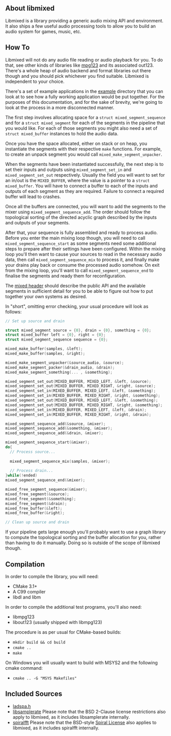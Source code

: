 ## About libmixed
Libmixed is a library providing a generic audio mixing API and environment. It also ships a few useful audio processing tools to allow you to build an audio system for games, music, etc.

## How To
Libmixed will not do any audio file reading or audio playback for you. To do that, see other kinds of libraries like [mpg123](https://www.mpg123.de/) and its associated out123. There's a whole heap of audio backend and format libraries out there though and you should pick whichever you find suitable. Libmixed is independent to your choice.

There's a set of example applications in the [example](example/) directory that you can look at to see how a fully working application would be put together. For the purposes of this documentation, and for the sake of brevity, we're going to look at the process in a more disconnected manner.

The first step involves allocating space for a `struct mixed_segment_sequence` and for a `struct mixed_segment` for each of the segments in the pipeline that you would like. For each of those segments you might also need a set of `struct mixed_buffer` instances to hold the audio data.

Once you have the space allocated, either on stack or on heap, you instantiate the segments with their respective `make` functions. For example, to create an unpack segment you would call `mixed_make_segment_unpacker`.

When the segments have been instantiated successfully, the next step is to set their inputs and outputs using `mixed_segment_set_in` and `mixed_segment_set_out` respectively. Usually the field you will want to set for an in/out is the `MIXED_BUFFER`, where the value is a pointer to a `struct mixed_buffer`. You will have to connect a buffer to each of the inputs and outputs of each segment as they are required. Failure to connect a required buffer will lead to crashes.

Once all the buffers are connected, you will want to add the segments to the mixer using `mixed_segment_sequence_add`. The order should follow the topological sorting of the directed acyclic graph described by the inputs and outputs of your segments.

After that, your sequence is fully assembled and ready to process audio. Before you enter the main mixing loop though, you will need to call `mixed_segment_sequence_start` as some segments need some additional steps to prepare after their settings have been configured. Within the mixing loop you'll then want to cause your sources to read in the necessary audio data, then call `mixed_segment_sequence_mix` to process it, and finally make your drains play back or consume the processed audio somehow. On exit from the mixing loop, you'll want to call `mixed_segment_sequence_end` to finalise the segments and ready them for reconfiguration.

The [mixed header](src/mixed.h) should describe the public API and the available segments in sufficient detail for you to be able to figure out how to put together your own systems as desired.

In "short", omitting error checking, your usual procedure will look as follows:

```C
// Set up source and drain

struct mixed_segment source = {0}, drain = {0}, something = {0};
struct mixed_buffer left = {0}, right = {0};
struct mixed_segment_sequence sequence = {0};

mixed_make_buffer(samples, &left);
mixed_make_buffer(samples, &right);

mixed_make_segment_unpacker(&source_audio, &source);
mixed_make_segment_packer(&drain_audio, &drain);
mixed_make_segment_something(... , &something);

mixed_segment_set_out(MIXED_BUFFER, MIXED_LEFT, &left, &source);
mixed_segment_set_out(MIXED_BUFFER, MIXED_RIGHT, &right, &source);
mixed_segment_set_in(MIXED_BUFFER, MIXED_LEFT, &left, &something);
mixed_segment_set_in(MIXED_BUFFER, MIXED_RIGHT, &right, &something);
mixed_segment_set_out(MIXED_BUFFER, MIXED_LEFT, &left, &something);
mixed_segment_set_out(MIXED_BUFFER, MIXED_RIGHT, &right, &something);
mixed_segment_set_in(MIXED_BUFFER, MIXED_LEFT, &left, &drain);
mixed_segment_set_in(MIXED_BUFFER, MIXED_RIGHT, &right, &drain);

mixed_segment_sequence_add(&source, &mixer);
mixed_segment_sequence_add(&something, &mixer);
mixed_segment_sequence_add(&drain, &mixer);

mixed_segment_sequence_start(&mixer);
do{
  // Process source...
  
  mixed_segment_sequence_mix(samples, &mixer);
  
  // Process drain...
}while(!ended)
mixed_segment_sequence_end(&mixer);

mixed_free_segment_sequence(&mixer);
mixed_free_segment(&source);
mixed_free_segment(&something);
mixed_free_segment(&drain);
mixed_free_buffer(&left);
mixed_free_buffer(&right);

// Clean up source and drain
```

If your pipeline gets large enough you'll probably want to use a graph library to compute the topological sorting and the buffer allocation for you, rather than having to do it manually. Doing so is outside of the scope of libmixed though.

## Compilation
In order to compile the library, you will need:

* CMake 3.1+
* A C99 compiler
* libdl and libm

In order to compile the additional test programs, you'll also need:

* libmpg123
* libout123 (usually shipped with libmpg123)

The procedure is as per usual for CMake-based builds:

* `mkdir build && cd build`
* `cmake ..`
* `make`

On Windows you will usually want to build with MSYS2 and the following cmake command:

* `cmake .. -G "MSYS Makefiles"`

## Included Sources
* [ladspa.h](https://web.archive.org/web/20150627144551/http://www.ladspa.org:80/ladspa_sdk/ladspa.h.txt)
* [libsamplerate](http://www.mega-nerd.com/SRC/index.html) Please note that the BSD 2-Clause license restrictions also apply to libmixed, as it includes libsamplerate internally.
* [spiralfft](http://spiral.net/codegenerator.html) Please note that the BSD-style [Spiral License](http://www.spiral.net/doc/LICENSE) also applies to libmixed, as it includes spiralfft internally.
